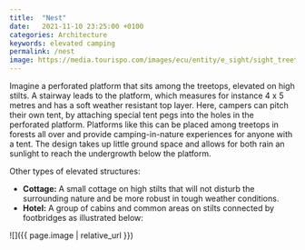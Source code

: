 ```yaml
---
title:  "Nest"
date:   2021-11-10 23:25:00 +0100
categories: Architecture
keywords: elevated camping
permalink: /nest
image: https://media.tourispo.com/images/ecu/entity/e_sight/sight_treetop-walk-neckertal-mogelsberg_n72881-156419-1_l.jpg
---
```

Imagine a perforated platform that sits among the treetops, elevated on high stilts. A stairway leads to the platform, which measures for instance 4 x 5 metres and has a soft weather resistant top layer. Here, campers can pitch their own tent, by attaching special tent pegs into the holes in the perforated platform. Platforms like this can be placed among treetops in forests all over and provide camping-in-nature experiences for anyone with a tent. The design takes up little ground space and allows for both rain an sunlight to reach the undergrowth below the platform.

Other types of elevated structures:
* **Cottage:** A small cottage on high stilts that will not disturb the surrounding nature and be more robust in tough weather conditions.
* **Hotel:** A group of cabins and common areas on stilts connected by footbridges as illustrated below:

![]({{ page.image | relative_url }})

<!-- ![image tooltip here](https://media.tourispo.com/images/ecu/entity/e_sight/sight_treetop-walk-neckertal-mogelsberg_n72881-156419-1_l.jpg) -->
